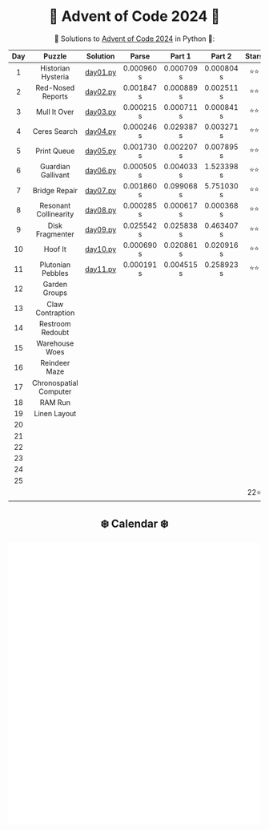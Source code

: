 <div align="center">

# 🎄 Advent of Code 2024 🎄

🎅 Solutions to [Advent of Code 2024](https://adventofcode.com/2024/) in Python 🐍:

| Day |         Puzzle         |          Solution          |   Parse    |   Part 1   |   Part 2   | Stars |
|:---:|:----------------------:|:--------------------------:|:----------:|:----------:|:----------:|:-----:|
|  1  |   Historian Hysteria   | [day01.py](Day01/day01.py) | 0.000960 s | 0.000709 s | 0.000804 s |  ⭐⭐   |
|  2  |   Red-Nosed Reports    | [day02.py](Day02/day02.py) | 0.001847 s | 0.000889 s | 0.002511 s |  ⭐⭐   |
|  3  |      Mull It Over      | [day03.py](Day03/day03.py) | 0.000215 s | 0.000711 s | 0.000841 s |  ⭐⭐   |
|  4  |      Ceres Search      | [day04.py](Day04/day04.py) | 0.000246 s | 0.029387 s | 0.003271 s |  ⭐⭐   |
|  5  |      Print Queue       | [day05.py](Day05/day05.py) | 0.001730 s | 0.002207 s | 0.007895 s |  ⭐⭐   |
|  6  |   Guardian Gallivant   | [day06.py](Day06/day06.py) | 0.000505 s | 0.004033 s | 1.523398 s |  ⭐⭐   |
|  7  |     Bridge Repair      | [day07.py](Day07/day07.py) | 0.001860 s | 0.099068 s | 5.751030 s |  ⭐⭐   |
|  8  | Resonant Collinearity  | [day08.py](Day08/day08.py) | 0.000285 s | 0.000617 s | 0.000368 s |  ⭐⭐   |
|  9  |    Disk Fragmenter     | [day09.py](Day09/day09.py) | 0.025542 s | 0.025838 s | 0.463407 s |  ⭐⭐   |
| 10  |        Hoof It         | [day10.py](Day10/day10.py) | 0.000690 s | 0.020861 s | 0.020916 s |  ⭐⭐   |
| 11  |   Plutonian Pebbles    | [day11.py](Day11/day11.py) | 0.000191 s | 0.004515 s | 0.258923 s |  ⭐⭐   |
| 12  |     Garden Groups      |                            |            |            |            |       |
| 13  |    Claw Contraption    |                            |            |            |            |       |
| 14  |    Restroom Redoubt    |                            |            |            |            |       |
| 15  |     Warehouse Woes     |                            |            |            |            |       |
| 16  |     Reindeer Maze      |                            |            |            |            |       |
| 17  | Chronospatial Computer |                            |            |            |            |       |
| 18  |        RAM Run         |                            |            |            |            |       |
| 19  |      Linen Layout      |                            |            |            |            |       |
| 20  |                        |                            |            |            |            |       |
| 21  |                        |                            |            |            |            |       |
| 22  |                        |                            |            |            |            |       |
| 23  |                        |                            |            |            |            |       |
| 24  |                        |                            |            |            |            |       |
| 25  |                        |                            |            |            |            |       |
|     |                        |                            |            |            |            |  22⭐  |

</div>

<div align="center">
    <h2>❄️ Calendar ❄️</h2>
    <picture>
        <source media="(min-width: 800px)" srcset="calendar.svg">
        <img src="calendar.svg" width="800" height="560">
    </picture>
</div>
